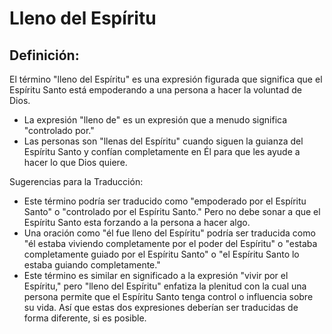 # Lleno del Espíritu

## Definición: 

El término "lleno del Espíritu" es una expresión figurada que significa que el Espíritu Santo está empoderando a una persona a hacer la voluntad de Dios.

* La expresión "lleno de" es un expresión que a menudo significa "controlado por."
* Las personas son "llenas del Espíritu" cuando siguen la guianza del Espíritu Santo y confían completamente en Él para que les ayude a hacer lo que Dios quiere.

Sugerencias para la Traducción:

* Este término podría ser traducido como "empoderado por el Espíritu Santo" o "controlado por el Espíritu Santo." Pero no debe sonar a que el Espíritu Santo esta forzando a la persona a hacer algo.
* Una oración como "él fue lleno del Espíritu" podría ser traducida como "él estaba viviendo completamente por el poder del Espíritu" o "estaba completamente guiado por el Espíritu Santo" o "el Espíritu Santo lo estaba guiando completamente."
* Este término es similar en significado a la expresión "vivir por el Espíritu,"  pero "lleno del Espíritu" enfatiza la plenitud con la cual una persona permite que el Espíritu Santo tenga control o influencia sobre su vida. Así que estas dos expresiones deberían ser traducidas de forma diferente, si es posible.


